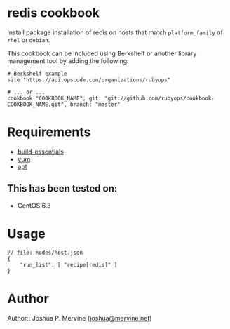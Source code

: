 # redis cookbook

Install package installation of redis on hosts that match `platform_family` of `rhel` or `debian`.

This cookbook can be included using Berkshelf or another library management tool by adding the following:

    # Berkshelf example
    site "https://api.opscode.com/organizations/rubyops"

    # ... or ...
    cookbook "COOKBOOK_NAME", git: "git://github.com/rubyops/cookbook-COOKBOOK_NAME.git", branch: "master"

# Requirements

* [build-essentials](http://community.opscode.com/cookbooks/build-essential)
* [yum](http://community.opscode.com/cookbooks/yum)
* [apt](http://community.opscode.com/cookbooks/apt)

## This has been tested on:

* CentOS 6.3

# Usage

    // file: nodes/host.json
    {
        "run_list": [ "recipe[redis]" ]
    }

# Author

Author:: Joshua P. Mervine (<joshua@mervine.net>)
